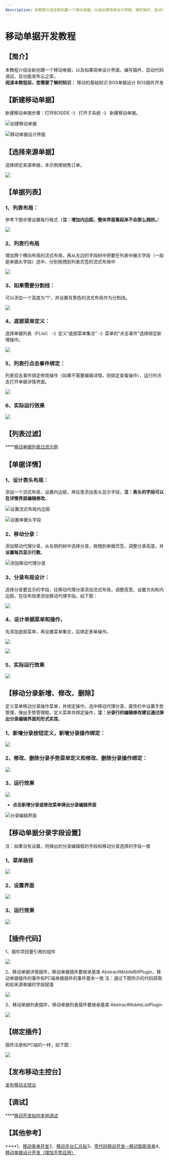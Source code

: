 ```yaml
---
description: 本教程介绍全新创建一个移动单据，以及如果简单设计界面、编写插件、启动代码调试、及功能发布云之家。
---
```


# 移动单据开发教程

## **【简介】**  

本教程介绍全新创建一个移动单据，以及如果简单设计界面、编写插件、启动代码调试、及功能发布云之家。  
**阅读本教程前，您需要了解的知识：**  移动的基础知识  BOS单据设计  BOS插件开发

##  **【新建移动单据】**  

新建移动单据步骤：打开BOSIDE -》 打开子系统 -》 新建移动单据。

![&#x521B;&#x5EFA;&#x79FB;&#x52A8;&#x5355;&#x636E;](http://clubimg.kingdee.com/club/attachments/forum/201803/02/1519959551ofpvzy4d4xyda1ecc5zu5cn1dx5u5n1j.png)

![&#x79FB;&#x52A8;&#x5355;&#x636E;&#x8BBE;&#x8BA1;&#x754C;&#x9762;](http://clubimg.kingdee.com/club/attachments/forum/201803/02/1519959869qo5axcc500ka6mafq4629m27ztr95xka.png)

## **【选择来源单据】**

选择绑定来源单据，本示例用销售订单。  


![](http://clubimg.kingdee.com/club/attachments/forum/201803/02/1519960249z60r6f00cbqe0gbzlcz4bpp5a0zk44pv.png)

## **【单据列表】**

### 1、列表布局：

参考下图步骤设置每行格式（**注：增加内边距，整体界面看起来不会那么拥挤。**）

![](http://clubimg.kingdee.com/club/attachments/forum/201803/02/1519961528j71n31oof7629s47ii6c6xs92uqio2c7.png)

### 2、列表行布局

增加两个横向布局的流式布局，再从左边的字段树中把要在列表中展示字段（一般是单据头字段）选中，分别拖拽到列表页签的流式布局中

![](http://clubimg.kingdee.com/club/attachments/forum/201803/02/1519970302gcf0u0f6qyc3mcffqmmamp0hycoqp0to.png)

### 3、如果需要分割线：

可以添加一个高度为“1”、并设置背景色的流式布局作为分割线。

![](http://clubimg.kingdee.com/club/attachments/forum/201803/02/1519970792hkf8bik70d18sfd2tizfwp7k106sf0r0.png)

### 4、底部菜单定义：

选择单据列表（FList） -》定义“底部菜单集合” -》菜单的“点击事件”选择绑定新增操作。

![](http://clubimg.kingdee.com/club/attachments/forum/201803/02/1519971406s3r330z0h14303u33m3v3p5i5u0v38u3.png)

### 5、列表行点击事件绑定：

列表双击事件绑定修改操作（如果不需要编辑详情，则绑定查看操作），运行时点击打开单据详情界面。

![](http://clubimg.kingdee.com/club/attachments/forum/201803/02/1519971710rrmyor272m747u1o561zo17585u7rolm.png)

### 6、实际运行效果

![](http://clubimg.kingdee.com/club/attachments/forum/201803/02/1519972777g9gze1ll1ewol1c8lllgpp1rblpcpzgg.png)

## **【列表过滤】**

\*\*\*\*[移动单据列表过滤示例](http://club.kingdee.com/forum.php?mod=viewthread&tid=1344069)

## **【单据详情】**

### 1、设计表头布局：

添加一个流式布局，设置内边距，再往里添加表头显示字段，**注：表头的字段可以在详情界面编辑修改**。

![&#x8BBE;&#x7F6E;&#x6D41;&#x5F0F;&#x5E03;&#x5C40;&#x5185;&#x8FB9;&#x8DDD;](http://clubimg.kingdee.com/club/attachments/forum/201803/05/1520240373t4zl9n8h9hl4n44ck246ypn2v42c9v92.png)



![&#x8BBE;&#x7F6E;&#x5355;&#x636E;&#x5934;&#x5B57;&#x6BB5;](http://clubimg.kingdee.com/club/attachments/forum/201803/05/1520240290qtdp522t3wv5vtwtw4nh0l13ppwepz5a.png)



### 2、移动分录：

添加移动代理分录，从左侧的树中选择分录，拖拽到单据页签，调整分录高度，并**设置每页显示行数**。

![&#x6DFB;&#x52A0;&#x79FB;&#x52A8;&#x4EE3;&#x7406;&#x5206;&#x5F55;](http://clubimg.kingdee.com/club/attachments/forum/201803/05/1520240783a6ozinb6sb6ouh6o00c0go4nos88sn0u.png)

### 3、分录布局设计：

选择分录要显示的字段，往移动代理分录添加流式布局，调整高宽，设置方向和内边距，在往布局里添加移动代理字段。如下图：

![](http://clubimg.kingdee.com/club/attachments/forum/201803/05/1520241470pvi08pvs0gx0bpe04ppixi4pbx0ppz94.png)

### 4、设计单据菜单和操作，

先添加底部菜单，再设置菜单集合，后绑定表单操作。

![](http://clubimg.kingdee.com/club/attachments/forum/201803/05/1520242348wdd9d7989d9h880cncr8yhy78y9hyrh9.png)

![](http://clubimg.kingdee.com/club/attachments/forum/201803/05/1520242434q9jd32ezgeeyy2oelqqq9qlq1q8qnejq.png)



### 5、实际运行效果

![](http://clubimg.kingdee.com/club/attachments/forum/201803/05/1520243375mmomwfmm30oo7mvvwsvm7awm0wmom7w3.png)

## **【移动分录新增、修改、删除】**

定义菜单移动分录操作菜单，并绑定操作。选中移动代理分录，属性栏中设置手势管理，弹出手势管理框，定义菜单并绑定操作，**注：分录行的编辑修改建议通过弹出分录编辑界面的形式实现**。

###  1、新增分录按钮定义，新增分录操作绑定：

![](http://clubimg.kingdee.com/club/attachments/forum/201803/05/1520243242q3r7y40p7r43z0c0063x444i8p0bpcsz.png)

### 2、修改、删除分录手势菜单定义和修改、删除分录操作绑定：

![](http://clubimg.kingdee.com/club/attachments/forum/201803/05/1520243001mh87we9h7pewyl7b7r8pb2x7xx9w7z1c.png)

### 3、运行效果

![](http://clubimg.kingdee.com/club/attachments/forum/201803/05/1520243473zbtiw7ihcdccj74y5mym5tt6zzw7yi7i.png)

* **点击新增分录或修改菜单弹出分录编辑界面** 

![&#x5206;&#x5F55;&#x7F16;&#x8F91;&#x754C;&#x9762;](http://clubimg.kingdee.com/club/attachments/forum/201803/05/1520243547ybbob3bxjmduouuiiuomnsxucysytby0.png)

## **【移动单据分录字段设置】**

注：如果没有设置，则弹出的分录编辑框的字段和移动分录选择的字段一致

### 1、菜单路径

![](http://clubimg.kingdee.com/club/attachments/forum/201710/26/1508983630phiggxzugrr8ou8b0vzb0okfuz29u0nf.png)

### 2、设置界面

![](http://clubimg.kingdee.com/club/attachments/forum/201710/26/1508983758htdtssz3sz4hj2hw3uvh92s22jd93atw.png)

### 3、运行效果

![](http://clubimg.kingdee.com/club/attachments/forum/201710/26/1508983976sj49y9l1u9cuhjaz9kc1yujn9ynkjr49.png)

## **【插件代码】**

1、插件项目要引用的组件

![](http://clubimg.kingdee.com/club/attachments/forum/201804/11/1523412510rg0eza2e7fs7ewhl2krklaskw14w14ee.png)



2、移动单据详情插件，移动单据插件要继承基类 AbstractMobileBillPlugin，移动单据插件的事件和PC端单据插件的事件基本一致  注：通过下图所示的代码获取和给来源单据的字段赋值

![](http://clubimg.kingdee.com/club/attachments/forum/201804/11/1523413332i2btzj8tvwxvb44d4qty4qyqsbgjb48v.png)

3、移动单据列表插件，移动单据列表插件要继承基类 AbstractMobileListPlugin

![](http://clubimg.kingdee.com/club/attachments/forum/201804/11/1523413688lcqu7w8ww0zhzme7cnuciwwqe7mn7q7u.png)

## **【绑定插件】**

  
插件注册和PC端的一样，如下图：

![](http://clubimg.kingdee.com/club/attachments/forum/201804/11/1523414378ohcba6aaaabsrb968ab9chhhafbfshza.png)



## **【发布移动主控台】**

  
  
[发布移动主控台](http://club.kingdee.com/forum.php?mod=viewthread&tid=1334748&page=1&extra=#pid3778567)  


## **【调试】**

\*\*\*\*[移动开发如何本地调试](http://club.kingdee.com/forum.php?mod=viewthread&tid=1176706) 

##  **【其他参考】**

  
****1、[移动表单开发](http://club.kingdee.com/forum.php?mod=viewthread&tid=1455980&page=1&extra=#pid4102909)2、[移动平台汇总贴](http://club.kingdee.com/forum.php?mod=viewthread&tid=1062364)3、[零代码移动开发--移动智能录单](http://club.kingdee.com/forum.php?mod=viewthread&tid=1144830)4、[移动单据设计开发（增加手势应用）](http://club.kingdee.com/forum.php?mod=viewthread&tid=1288822)  


